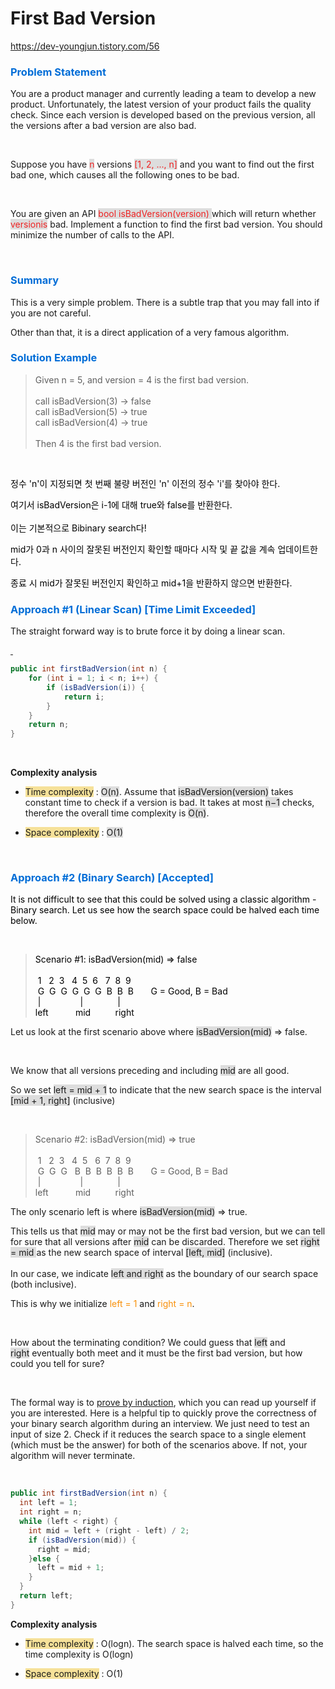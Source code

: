 # First Bad Version
https://dev-youngjun.tistory.com/56

<h3 data-ke-size="size23"><span style="color: #006dd7;">Problem Statement</span></h3>
<p>You are a product manager and currently leading a team to develop a new product. Unfortunately, the latest version of your product fails the quality check. Since each version is developed based on the previous version, all the versions after a bad version are also bad.</p>
<p>&nbsp;</p>
<p>Suppose you have <span style="background-color: #dddddd; color: #ee2323;">n</span> versions <span style="color: #ee2323; background-color: #dddddd;">[1, 2, ..., n]</span>&nbsp;and you want to find out the first bad one, which causes all the following ones to be bad.</p>
<p>&nbsp;</p>
<p>You are given an API <span style="color: #ee2323; background-color: #dddddd;">bool isBadVersion(version) </span>which will return whether <span style="color: #ee2323; background-color: #dddddd;">versionis</span>&nbsp;bad. Implement a function to find the first bad version. You should minimize the number of calls to the API.</p>
<p>&nbsp;</p>
<h3 data-ke-size="size23"><span style="color: #006dd7;">Summary</span></h3>
<p><span>This is a very simple problem. There is a subtle trap that you may fall into if you are not careful. </span></p>
<p><span>Other than that, it is a direct application of a very famous algorithm.</span></p>
<h3 data-ke-size="size23"><span style="color: #006dd7;">Solution Example</span></h3>
<blockquote data-ke-style="style3">Given n = 5, and version = 4 is the first bad version. <br /><br />call isBadVersion(3) -&gt; false <br />call isBadVersion(5)&nbsp;-&gt; true <br />call isBadVersion(4)&nbsp;-&gt; true <br /><br />Then 4 is the first bad version.&nbsp;</blockquote>
<p>&nbsp;</p>
<p><span style="color: #000000;">정수 'n'이 지정되면 첫 번째 불량 버전인 'n' 이전의 정수 'i'를 찾아야 한다. </span></p>
<p><span style="color: #000000;">여기서 isBadVersion은 i-1에 대해 true와 false를 반환한다.</span><br /><br /><span style="color: #000000;">이는 기본적으로 Bibinary search다!</span></p>
<p><span style="color: #000000;">mid가 0과 n 사이의 잘못된 버전인지 확인할 때마다 시작 및 끝 값을 계속 업데이트한다. </span></p>
<p><span style="color: #000000;">종료 시 mid가 잘못된 버전인지 확인하고 mid+1을 반환하지 않으면 반환한다.</span></p>
<h3 data-ke-size="size23"><span style="color: #006dd7;">Approach #1 (Linear Scan) [Time Limit Exceeded]</span></h3>
<p><span>The straight forward way is to brute force it by doing a linear scan.</span></p>
<p><span><a href="http://&lt;script src=">&nbsp;</a></span></p>

```java
public int firstBadVersion(int n) {
    for (int i = 1; i < n; i++) {
        if (isBadVersion(i)) {
            return i;
        }
    }
    return n;
}
```

<p>&nbsp;</p>
<p><b>Complexity analysis</b></p>
<ul>
<li>
<p><span style="background-color: #f6e199;">Time complexity</span> :<span> </span><span style="background-color: #dddddd;">O(n)</span>. Assume that<span> </span><span style="background-color: #dddddd;"><span aria-hidden="true">isBadVersion(version)</span></span><span>&nbsp;</span>takes constant time to check if a<span>&nbsp;</span>version<span>&nbsp;</span>is bad. It takes at most<span> </span><span style="background-color: #dddddd;"><span aria-hidden="true">n&minus;1</span></span><span>&nbsp;</span>checks, therefore the overall time complexity is<span>&nbsp;</span><span style="background-color: #dddddd;">O(n)</span>.</p>
</li>
<li>
<p><span style="background-color: #f6e199;">Space complexity</span> :<span>&nbsp;</span><span style="background-color: #dddddd;">O(1)</span></p>
</li>
</ul>
<p>&nbsp;</p>
<h3><span style="color: #006dd7;">Approach #2 (Binary Search) [Accepted]</span></h3>
<p><span style="color: #000000;">It is not difficult to see that this could be solved using a classic algorithm - Binary search. Let us see how the search space could be halved each time below.</span></p>
<p>&nbsp;</p>
<blockquote data-ke-style="style3"><span style="color: #000000;"><span>Scenario #1: isBadVersion(mid) =&gt; false <br /><br />&nbsp;1&nbsp; &nbsp;2&nbsp; 3&nbsp; &nbsp;4&nbsp; 5&nbsp; 6&nbsp; &nbsp;7&nbsp; 8&nbsp; 9&nbsp;&nbsp;<br />&nbsp;G&nbsp; G&nbsp; G&nbsp; G&nbsp; G&nbsp; G&nbsp; B&nbsp; B&nbsp; B&nbsp;&nbsp;&nbsp;&nbsp;&nbsp;&nbsp;&nbsp;G = Good, B = Bad <br />&nbsp;|&nbsp; &nbsp; &nbsp; &nbsp; &nbsp; &nbsp; &nbsp; &nbsp; |&nbsp; &nbsp; &nbsp; &nbsp; &nbsp; &nbsp; &nbsp; | <br />left&nbsp; &nbsp; &nbsp; &nbsp; &nbsp; &nbsp;mid&nbsp; &nbsp; &nbsp; &nbsp; &nbsp; right</span></span></blockquote>
<p>Let us look at the first scenario above where <span style="background-color: #dddddd;">isBadVersion(mid)</span> &rArr; false.&nbsp;&nbsp;</p>
<p>&nbsp;</p>
<p>We know that all versions preceding and including <span style="background-color: #dddddd;">mid</span> are all good.&nbsp;&nbsp;</p>
<p>So we set <span style="background-color: #dddddd;">left = mid + 1</span> to indicate that the new search space is the interval<span style="background-color: #dddddd;"> [mid + 1, right]</span> (inclusive)</p>
<p>&nbsp;</p>
<blockquote data-ke-style="style3">Scenario #2: isBadVersion(mid) =&gt; true<br /><br />&nbsp;1&nbsp; &nbsp;2&nbsp; 3&nbsp; &nbsp;4&nbsp; 5&nbsp; &nbsp;6&nbsp; 7&nbsp; 8&nbsp; 9&nbsp;&nbsp;<br />&nbsp;G&nbsp; G&nbsp; G&nbsp; &nbsp;B&nbsp; B&nbsp; B&nbsp; B&nbsp; B&nbsp; B&nbsp;&nbsp;&nbsp;&nbsp;&nbsp;&nbsp;&nbsp;G = Good, B = Bad&nbsp;<br />&nbsp;|&nbsp; &nbsp; &nbsp; &nbsp; &nbsp; &nbsp; &nbsp; &nbsp; |&nbsp; &nbsp; &nbsp; &nbsp; &nbsp; &nbsp; &nbsp; |&nbsp;<br />left&nbsp; &nbsp; &nbsp; &nbsp; &nbsp; &nbsp;mid&nbsp; &nbsp; &nbsp; &nbsp; &nbsp; right</blockquote>
<p>The only scenario left is where <span style="background-color: #dddddd;">isBadVersion(mid)</span> &rArr; true.</p>
<p>This tells us that <span style="background-color: #dddddd;">mid</span> may or may not be the first bad version, but we can tell for sure that all versions after <span style="background-color: #dddddd;">mid</span> can be discarded. Therefore we set <span style="background-color: #dddddd;">right = mid </span>as the new search space of interval <span style="background-color: #dddddd;">[left, mid]</span> (inclusive). <br /><br />In our case, we indicate <span style="background-color: #dddddd;">left and right</span> as the boundary of our search space (both inclusive).</p>
<p>This is why we initialize <span style="color: #f89009;">left = 1</span> and <span style="color: #f89009;">right = n</span>.</p>
<p>&nbsp;</p>
<p>How about the terminating condition? We could guess that <span style="background-color: #dddddd;">left</span> and <span style="background-color: #dddddd;">right</span>&nbsp;eventually both meet and it must be the first bad version, but how could you tell for sure?</p>
<p>&nbsp;</p>
<p>The formal way is to<span>&nbsp;</span><a href="http://www.cs.cornell.edu/courses/cs211/2006sp/Lectures/L06-Induction/binary_search.html">prove by induction</a>, which you can read up yourself if you are interested. Here is a helpful tip to quickly prove the correctness of your binary search algorithm during an interview. We just need to test an input of size 2. Check if it reduces the search space to a single element (which must be the answer) for both of the scenarios above. If not, your algorithm will never terminate.</p>
<p>&nbsp;</p>

```java
public int firstBadVersion(int n) { 
  int left = 1; 
  int right = n; 
  while (left < right) { 
    int mid = left + (right - left) / 2; 
    if (isBadVersion(mid)) { 
      right = mid; 
    }else { 
      left = mid + 1; 
    } 
  } 
  return left; 
}
```

<p><b>Complexity analysis</b></p>
<ul>
<li>
<p><span style="background-color: #f6e199;">Time complexity</span> :<span> </span><span><span aria-hidden="true"><span><span>O</span><span>(</span><span>lo<span>g</span></span><span>n</span><span>)</span></span></span></span>. The search space is halved each time, so the time complexity is<span> </span><span><span aria-hidden="true"><span><span>O</span><span>(</span><span>lo<span>g</span></span><span>n</span><span>)</span></span></span></span></p>
</li>
<li>
<p><span style="background-color: #f6e199;">Space complexity</span> :<span>&nbsp;</span><span><span>O(1)</span></span></p>
</li>
</ul>
<p>&nbsp;</p>
<p>&nbsp;</p>
